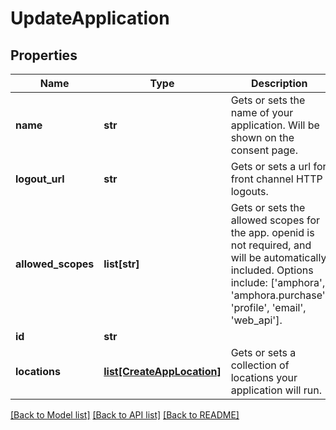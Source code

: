 # UpdateApplication

## Properties
Name | Type | Description | Notes
------------ | ------------- | ------------- | -------------
**name** | **str** | Gets or sets the name of your application. Will be shown on the consent page. | [optional] 
**logout_url** | **str** | Gets or sets a url for front channel HTTP logouts. | [optional] 
**allowed_scopes** | **list[str]** | Gets or sets the allowed scopes for the app. openid is not required, and will be automatically included. Options include: [&#39;amphora&#39;, &#39;amphora.purchase&#39;, &#39;profile&#39;, &#39;email&#39;, &#39;web_api&#39;]. | [optional] 
**id** | **str** |  | [optional] 
**locations** | [**list[CreateAppLocation]**](CreateAppLocation.md) | Gets or sets a collection of locations your application will run. | [optional] 

[[Back to Model list]](../README.md#documentation-for-models) [[Back to API list]](../README.md#documentation-for-api-endpoints) [[Back to README]](../README.md)


